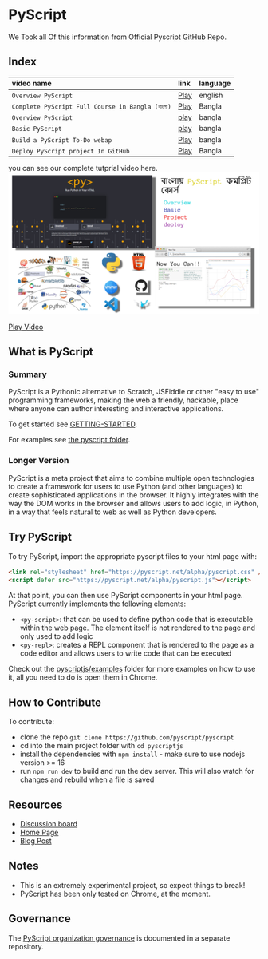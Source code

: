 # PyScript
We Took all Of this information from Official Pyscript GitHub Repo. 


## Index


| video name | link     | language                |
| :-------- | :------- | :------------------------- |
| `Overview PyScript` | [Play](https://youtu.be/awOvI0C18Qg) | english |
| `Complete PyScript Full Course in Bangla (বাংলা)` | [Play](https://youtu.be/9tBKUgQ-IlI) | Bangla |
| `Overview PyScript` | [play](https://youtu.be/gw4ECUYgoeY) | bangla |
| `Basic PyScript` | [play](https://youtu.be/V1199m_tpDw) | bangla |
| `Build a PyScript To-Do webap` | [Play](https://youtu.be/YBnhNdVMpTY) | bangla |
| `Deploy PyScript project In GitHub` | [Play](https://youtu.be/N3kajZ8MTJw) | Bangla |







you can see our complete tutprial video here. 
![](./full.jpg)

[Play Video](https://www.youtube.com/watch?v=9tBKUgQ-IlI)
## What is PyScript

### Summary
PyScript is a Pythonic alternative to Scratch, JSFiddle or other "easy to use" programming frameworks, making the web a friendly, hackable, place where anyone can author interesting and interactive applications.

To get started see [GETTING-STARTED](GETTING-STARTED.md).

For examples see [the pyscript folder](pyscriptjs).

### Longer Version
PyScript is a meta project that aims to combine multiple open technologies to create a framework for users to use Python (and other languages) to create sophisticated applications in the browser. It highly integrates with the way the DOM works in the browser and allows users to add logic, in Python, in a way that feels natural to web as well as Python developers.

## Try PyScript

To try PyScript, import the appropriate pyscript files to your html page with:
```html
<link rel="stylesheet" href="https://pyscript.net/alpha/pyscript.css" />
<script defer src="https://pyscript.net/alpha/pyscript.js"></script>
```
At that point, you can then use PyScript components in your html page. PyScript currently implements the following elements:

* `<py-script>`: that can be used to define python code that is executable within the web page. The element itself is not rendered to the page and only used to add logic
* `<py-repl>`: creates a REPL component that is rendered to the page as a code editor and allows users to write code that can be executed

Check out the [pyscriptjs/examples](pyscriptjs/examples) folder for more examples on how to use it, all you need to do is open them in Chrome.

## How to Contribute

To contribute:

* clone the repo `git clone https://github.com/pyscript/pyscript`
* cd into the main project folder with `cd pyscriptjs`
* install the dependencies with `npm install` - make sure to use nodejs version >= 16
* run `npm run dev` to build and run the dev server. This will also watch for changes and rebuild when a file is saved

## Resources

* [Discussion board](https://community.anaconda.cloud/c/tech-topics/pyscript)
* [Home Page](https://pyscript.net/)
* [Blog Post](https://engineering.anaconda.com/2022/04/welcome-pyscript.html)

## Notes

* This is an extremely experimental project, so expect things to break!
* PyScript has been only tested on Chrome, at the moment.

## Governance

The [PyScript organization governance](https://github.com/pyscript/governance) is documented in a separate repository.
